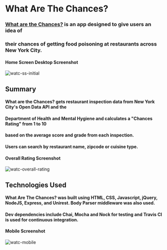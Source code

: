 # What Are The Chances?   

### [What are the Chances?](https://boiling-shelf-21235.herokuapp.com/) is an app designed to give users an idea of 
### their chances of getting food poisoning at restaurants across New York City.


#### Home Screen Desktop Screenshot
![watc-ss-initial](https://cloud.githubusercontent.com/assets/17256531/25559805/a3e76962-2d10-11e7-88d1-9ae51bd9b6ee.png)

## Summary

#### What are the Chances? gets restaurant inspection data from New York City's Open Data API and the 
#### Department of Health and Mental Hygiene and calculates a "Chances Rating" from 1 to 10 
#### based on the average score and grade from each inspection.  
#### Users can search by restaurant name, zipcode or cuisine type.

#### Overall Rating Screenshot
![watc-overall-rating](https://cloud.githubusercontent.com/assets/17256531/25559807/aa0aea76-2d10-11e7-93c8-44f38c0cfda3.png)

## Technologies Used

#### What Are The Chances? was built using HTML, CSS, Javascript, jQuery, NodeJS, Express, and Unirest.  Body Parser middleware was also used.
#### Dev dependencies include Chai, Mocha and Nock for testing and Travis CI is used for continuous integration.

#### Mobile Screenshot

![watc-mobile](https://cloud.githubusercontent.com/assets/17256531/25559810/b68fe8be-2d10-11e7-8661-c9434c544287.png)








